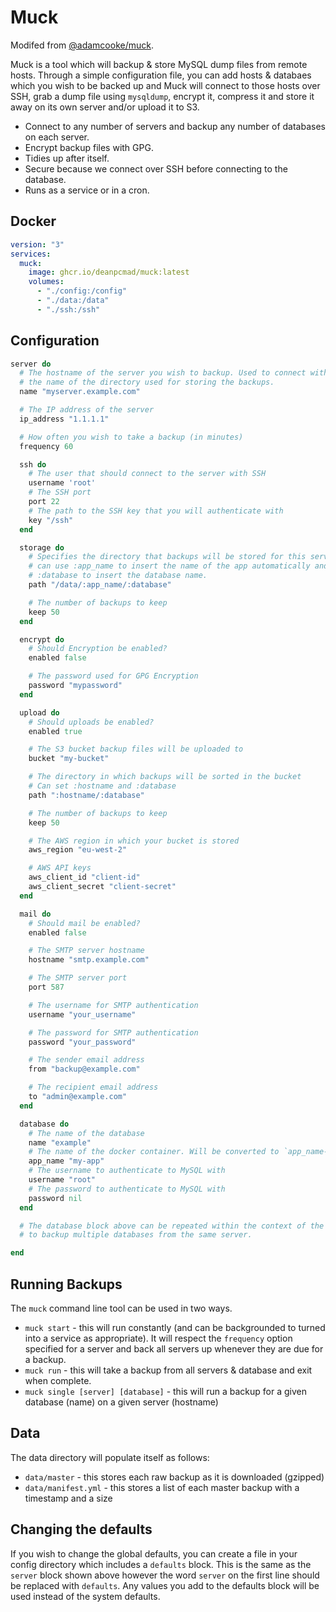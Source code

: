 # Muck

Modifed from [@adamcooke/muck](https://github.com/adamcooke/muck).

Muck is a tool which will backup & store MySQL dump files from remote hosts. Through a simple
configuration file, you can add hosts & databaes which you wish to be backed up and Muck will
connect to those hosts over SSH, grab a dump file using `mysqldump`, encrypt it,
compress it and store it away on its own server and/or upload it to S3.

* Connect to any number of servers and backup any number of databases on each server.
* Encrypt backup files with GPG.
* Tidies up after itself.
* Secure because we connect over SSH before connecting to the database.
* Runs as a service or in a cron.

## Docker

```yml
version: "3"
services:
  muck:
    image: ghcr.io/deanpcmad/muck:latest
    volumes:
      - "./config:/config"
      - "./data:/data"
      - "./ssh:/ssh"
```

## Configuration

```ruby
server do
  # The hostname of the server you wish to backup. Used to connect with SSH and
  # the name of the directory used for storing the backups.
  name "myserver.example.com"

  # The IP address of the server
  ip_address "1.1.1.1"

  # How often you wish to take a backup (in minutes)
  frequency 60

  ssh do
    # The user that should connect to the server with SSH
    username 'root'
    # The SSH port
    port 22
    # The path to the SSH key that you will authenticate with
    key "/ssh"
  end

  storage do
    # Specifies the directory that backups will be stored for this server. You
    # can use :app_name to insert the name of the app automatically and
    # :database to insert the database name.
    path "/data/:app_name/:database"

    # The number of backups to keep
    keep 50
  end

  encrypt do
    # Should Encryption be enabled?
    enabled false

    # The password used for GPG Encryption
    password "mypassword"
  end

  upload do
    # Should uploads be enabled?
    enabled true

    # The S3 bucket backup files will be uploaded to
    bucket "my-bucket"

    # The directory in which backups will be sorted in the bucket
    # Can set :hostname and :database
    path ":hostname/:database"

    # The number of backups to keep
    keep 50

    # The AWS region in which your bucket is stored
    aws_region "eu-west-2"

    # AWS API keys
    aws_client_id "client-id"
    aws_client_secret "client-secret"
  end

  mail do
    # Should mail be enabled?
    enabled false

    # The SMTP server hostname
    hostname "smtp.example.com"

    # The SMTP server port
    port 587

    # The username for SMTP authentication
    username "your_username"

    # The password for SMTP authentication
    password "your_password"

    # The sender email address
    from "backup@example.com"

    # The recipient email address
    to "admin@example.com"
  end

  database do
    # The name of the database
    name "example"
    # The name of the docker container. Will be converted to `app_name-mysql-1`
    app_name "my-app"
    # The username to authenticate to MySQL with
    username "root"
    # The password to authenticate to MySQL with
    password nil
  end

  # The database block above can be repeated within the context of the server
  # to backup multiple databases from the same server.

end
```

## Running Backups

The `muck` command line tool can be used in two ways.

* `muck start` - this will run constantly (and can be backgrounded to turned into a service as appropriate). It will respect the `frequency` option specified for a server and back all servers up whenever they are due for a backup.
* `muck run` - this will take a backup from all servers & database and exit when complete.
* `muck single [server] [database]` - this will run a backup for a given database (name) on a given server (hostname)

## Data

The data directory will populate itself as follows:

* `data/master` - this stores each raw backup as it is downloaded (gzipped)
* `data/manifest.yml` - this stores a list of each master backup with a timestamp and a size

## Changing the defaults

If you wish to change the global defaults, you can create a file in your config directory which includes a `defaults` block. This is the same as the `server` block shown above however the word `server` on the first line should be replaced with `defaults`. Any values you add to the defaults block will be used instead of the system defaults.

